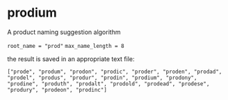 # prodium
A product naming suggestion algorithm

`
root_name = "prod"
`
`
max_name_length = 8
`

the result is saved in an appropriate text file:

`["prode", "produm", "prodon", "prodic", "proder", "proden", "prodad", "prodel", "produs", "produr", "prodin", "prodium", "prodony", "prodine", "produth", "prodalt", "prodold", "prodead", "prodese", "produry", "prodeon", "prodinc"]`
